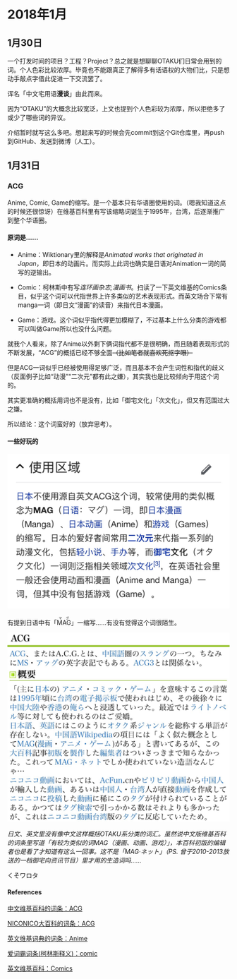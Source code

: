 # 2018年1月
## 1月30日

一个打发时间的项目？工程？Project？总之就是想聊聊OTAKU们日常会用到的词。个人色彩比较浓厚。毕竟也不能跟真正了解得多有话语权的大物们比，只是想动手敲点字借此促进一下交流罢了。

诨名「中文宅用语**漫谈**」由此而来。

因为“OTAKU”的大概念比较宽泛，上文也提到个人色彩较为浓厚，所以拒绝多了或少了哪些词的异议。

介绍暂时就写这么多吧。想起来写的时候会先commit到这个Git仓库里，再push到GitHub、发送到微博（人工）。

## 1月31日

### ACG

Anime, Comic, Game的缩写。是一个基本只有华语圈使用的词。（嗯我知道这点的时候还很惊讶）在维基百科里有写该缩略词诞生于1995年，台湾，后逐渐推广到整个华语圈。

#### 原词是……

- Anime：Wiktionary里的解释是*Animated works that originated in Japan*，即日本的动画片。而实际上此词也确实是日语对Animation一词的简写的逆输出。

- Comic：柯林斯中有写*连环画杂志;漫画书*。扫读了一下英文维基的Comics条目，似乎这个词可以代指世界上许多类似的艺术表现形式。而英文场合下常有manga一词（即日文“漫画”的读音）来指代日本漫画。

- Game：游戏。这个词似乎指代得更加模糊了，不过基本上什么分类的游戏都可以叫做Game所以也没什么问题。

就我个人看来，除了Anime以外剩下俩词指代都不是很明确，而且随着表现形式的不断发展，“ACG”的概括已经不够全面<del>（比如笔者就喜欢死抠字眼）</del>

但是ACG一词似乎已经被使用得足够广泛，而且基本不会产生词性和指代的歧义（反面例子比如“动漫”“二次元”都有此之嫌），其实我也是比较倾向于用这个词的。

其实更准确的概括用词也不是没有，比如「御宅文化」「次文化」，但又有范围过大之嫌。

所以结论：这个词蛮好的（放弃思考）。

#### 一些好玩的

![中文维基百科的“ACG”词条节选](https://github.com/HasukaPoi/OtakuTermsTalk/raw/master/images/cap_zh_wikipe_acg.png)

有提到日语中有「<ruby>MAG<rt>マグ</rt></ruby>」一缩写……有没有觉得这个词很陌生。

![NICONICO大百科的“ACG”词条节选](https://github.com/HasukaPoi/OtakuTermsTalk/raw/master/images/cap_nicodic_acg.png)

*日文、英文里没有像中文这样概括OTAKU系分类的词汇。虽然说中文版维基百科的词条里写道「有较为类似的词MAG（漫画、动画、游戏）」，本百科初版的编辑者也是看了才知道有这么一回事。这不是「MAG·ネット」（PS. 曾于2010-2013放送的一档御宅向资讯节目）里才用的生造词吗……*

くそワロタ

#### References

[中文维基百科的词条：ACG](https://zh.wikipedia.org/wiki/ACG)

[NICONICO大百科的词条：ACG](http://dic.nicovideo.jp/a/acg)

[英文维基词典的词条：Anime](https://en.wiktionary.org/wiki/Anime)

[爱词霸词条(柯林斯释义)：comic](http://www.iciba.com/comic)

[英文维基百科：Comics](https://en.wikipedia.org/wiki/Comics)